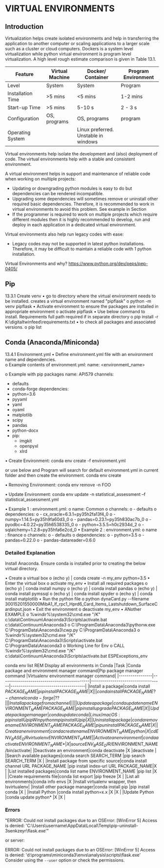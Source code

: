 # VIRTUAL ENVIRONMENTS

##	Introduction
Virtualization helps create isolated environments and help in transferring the application to another computer or scaling applications to a larger scale such as a cluster or cloud computers.
Dockers is a system level virtualization while python virtual environment is program level virtualization. A high level rough estimate comparison is given in Table 13.1.

|Feature          |Virtual Machine|Docker/ Container                   |Program Environment|
|-----------------|---------------|------------------------------------|-------------------|
|Level            |System         |System                              |Program            |
|Installation Time|>5  mins       |<5 mins                             |1-2 mins           |
|Start-up Time    |>5  mins       |5-10 s                              |2 - 3 s            |
|Configuration    |OS, programs   |OS, programs                        |program            |
|Operating System |               |Linux preferred. Unstable in windows|                   |

Virtual environments help isolate the development and (also) deployment of code. The virtual environments help with a stable and consistent environment. 

A virtual environment helps in support and maintenance of reliable code when working on multiple projects:
- Updating or downgrading python modules is easy to do but dependencies can be rendered incompatible. 
- Upgrading some dependencies will sometimes remove or uninstall other required basic dependencies. Therefore, it is recommended to work in virtual environments to avoid this problem. See example in Section 
- If the programmer is required to work on multiple projects which require different modules then it is highly recommended to develop, run and deploy in each application in a dedicated virtual environment. 




Virtual environments also help run legacy codes with ease:
- Legacy codes may not be supported in latest python installations. Therefore, it may be difficult to maintain a reliable code with 1 python installation. 

Virtual Environments and why? 	https://www.python.org/dev/peps/pep-0405/

## Pip

13.3.1	Create venv
•	go to directory where the virtual environment needs to be installed. creates a virtual environment named "pipflask"
o	python -m venv pipflask
•	Activate environment to ensure the packages are installed in appropriate environment
o	activate pipflask
•	Use below command to install. Requirements full path required if in separate directory
o	pip install -r K:\digitaltwinfeed\requirements.txt
•	to check all packages and associated versions.
o	pip list


##	Conda (Anaconda/Miniconda)
13.4.1	Environment.yml
•	Define environment.yml file with an environment name and dependencies.  
o	Example contents of environment.yml:
name: <environment_name>

o	Example with pip packages
			name: API579
channels:
  - defaults
  - conda-forge
dependencies:
  - python=3.6
  - pyyaml
  - yaml
  - oyaml
  - matplotlib
  - scipy
  - pandas
  - python-docx
  - pip:
    - imgkit
    - openpyxl
    - xlrd

•	Create Environment:
	conda env create -f environment.yml 

or use below and Program will search for default environment.yml in current folder and then create the environment.
	conda env create 

•	Removing Environment:
	conda env remove -n FOO

•	Update Environment:
	conda env update -n statistical_assessment –f statistical_assessment.yml


•	Example 1 : environment.yml:
o	name: Common
o	channels:
o	  - defaults
o	dependencies:
o	  - cx_oracle=6.3.1=py35h2fa13f4_0
o	  - numpy=1.14.5=py35h9fa60d3_0
o	  - pandas=0.23.1=py35h830ac7b_0
o	  - pyodbc=4.0.22=py35h6538335_0
o	  - python=3.5.5=h0c2934d_2
o	  - sqlalchemy=1.2.8=py35hfa6e2cd_0
•	Example 2 : environment.yml:
o	name : finance
o	channels:
o	  - defaults
o	dependencies:
o	  - python=3.5
o	  - pandas=0.22.0
o	  - pandas-datareader=0.6.0 

### Detailed Explanation
Install Anaconda. Ensure conda is installed prior to creating the below virtual directory.

•	Create a virtual box
o	(echo y) | conda create -n my_env python=3.5
•	Enter the virtual box
o	activate my_env
•	Install all required packages
o	(echo y) | conda install numpy
o	(echo y) | conda install pandas
o	(echo y) | conda install pymssql
o	(echo y) | conda install spyder
o	(echo y) | conda install matplotlib
•	Run the python file
o	python dynaCard.py --filename 30015201550000MibA1_lf_rpc1_Hprd6_Card_Items_Lastshutdown_SurfaceCardinput.json
•	Exit the environment
o	deactivate my_env
•	ANother EXAMPLE
o	%windir%\system32\cmd.exe "/K" c:\data\Continuum\Anaconda3\Scripts\activate.bat c:\data\Continuum\Anaconda3
o	C:\ProgramData\Anaconda3\pythonw.exe C:\ProgramData\Anaconda3\cwp.py C:\ProgramData\Anaconda3 
o	%windir%\system32\cmd.exe "/K" C:\ProgramData\Anaconda3\Scripts\activate.bat C:\ProgramData\Anaconda3 
o	Working Line for Env
o	CALL %windir%\system32\cmd.exe "/K" c:\data\Continuum\Anaconda3\Scripts\activate.bat  ESPExceptions_env

conda env list	REM Display all environments in Conda
|Task             |Conda package and environment manager command|Pip package manager command         |Virtualenv environment manager command|
|-----------------|---------------------------------------------|------------------------------------|--------------------------------------|
|Install a package|conda install  $PACKAGE_NAME                 |pip install PACKAGE_NAME            |X                                     |
|                 |conda install PACKAGE_NAME ?-channel conda-forge|??                                  |                                      |
|Install a package from a channel|                                             |                                    |                                      |
|Update a package |conda update name ENVIRONMENT_NAME PACKAGE_NAME|pip install upgrade PACKAGE_NAME    |X                                     |
|Update package manager|conda update conda                           |Linux/macOS: pip install U pip Win python m pip install U pip|X                                     |
|Uninstall a package|conda remove name ENVIRONMENT_NAME PACKAGE_NAME|pip uninstall PACKAGE_NAME          |X                                     |
|Create an environment|conda create name ENVIRONMENT_NAME python    |X                                   |cd ENV_BASE_DIR virtualenv ENVIRONMENT_NAME|
|Activate an environment|conda activate ENVIRONMENT_NAME*             |X                                   |source ENV_BASE_DIR/$ENVIRONMENT_NAME/bin/activate|
|Deactivate an environment|conda deactivate                             |X                                   |deactivate                            |
|Search available packages|conda search SEARCH_TERM                     |pip search SEARCH_TERM              |X                                     |
|Install package from specific source|conda install channel URL PACKAGE_NAME       |pip install index-url URL PACKAGE_NAME|X                                     |
|List installed packages|conda list name ENVIRONMENT_NAME             |pip list                            |X                                     |
|Create requirements file|conda list export                            |pip freeze                          |X                                     |
|List all environments|conda info envs                              |X                                   |Install virtualenv wrapper, then lsvirtualenv|
|Install other package manager|conda install pip                            |pip install conda                   |X                                     |
|Install Python   |conda install python=x.x                     |X                                   |X                                     |
|Update Python    |conda update python*                         |X                                   |X                                     |

### Errors

"ERROR: Could not install packages due to an OSError: [WinError 5] Access is denied: 'C:\\Users\\username\\AppData\\Local\\Temp\\pip-uninstall-3senkzeyr\\flask.exe'"

or server:

ERROR: Could not install packages due to an OSError: [WinError 5] Access is 
denied: 'd:\\programs\\miniconda3\\envs\\analysis\\scripts\\flask.exe'
 Consider using the `--user` option or check the permissions.